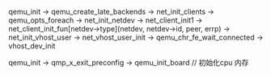 qemu_init -> qemu_create_late_backends -> net_init_clients -> qemu_opts_foreach -> net_init_netdev -> net_client_init1 -> net_client_init_fun[netdev->type](netdev, netdev->id, peer, errp) -> net_init_vhost_user -> net_vhost_user_init -> qemu_chr_fe_wait_connected -> vhost_dev_init

qemu_init -> qmp_x_exit_preconfig -> qemu_init_board // 初始化cpu 内存
